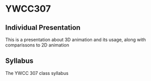 # YWCC307

## Individual Presentation
This is a presentation about 3D animation and its usage, along with comparissons to 2D animation

## Syllabus
The YWCC 307 class syllabus
